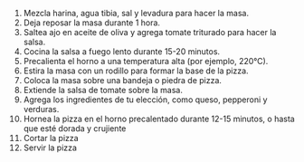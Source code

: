 1. Mezcla harina, agua tibia, sal y levadura para hacer la masa.
2. Deja reposar la masa durante 1 hora.
3. Saltea ajo en aceite de oliva y agrega tomate triturado para hacer la salsa.
4. Cocina la salsa a fuego lento durante 15-20 minutos.
5. Precalienta el horno a una temperatura alta (por ejemplo, 220°C).
6. Estira la masa con un rodillo para formar la base de la pizza.
7. Coloca la masa sobre una bandeja o piedra de pizza.
8. Extiende la salsa de tomate sobre la masa.
9. Agrega los ingredientes de tu elección, como queso, pepperoni y verduras.
10. Hornea la pizza en el horno precalentado durante 12-15 minutos, o hasta que esté dorada y crujiente
11. Cortar la pizza 
12. Servir la pizza